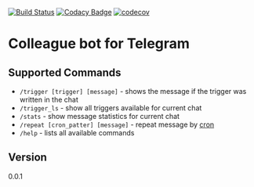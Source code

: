 [![Build Status](https://travis-ci.org/ustits/ColleagueBot.svg?branch=develop)](https://travis-ci.org/ustits/ColleagueBot)
[![Codacy Badge](https://api.codacy.com/project/badge/Grade/a8b489aca8ac426089f64ba35de99bda)](https://www.codacy.com/app/ustits/ColleagueBot?utm_source=github.com&amp;utm_medium=referral&amp;utm_content=ustits/ColleagueBot&amp;utm_campaign=Badge_Grade)
[![codecov](https://codecov.io/gh/ustits/ColleagueBot/branch/develop/graph/badge.svg)](https://codecov.io/gh/ustits/ColleagueBot)

# Colleague bot for Telegram
## Supported Commands
* `/trigger [trigger] [message]` - shows the message if the trigger was written in the chat
* `/trigger_ls` - show all triggers available for current chat
* `/stats` - show message statistics for current chat
* `/repeat [cron_patter] [message]` - repeat message by [cron](http://www.quartz-scheduler.org/documentation/quartz-2.x/tutorials/crontrigger.html)
* `/help` - lists all available commands

## Version
0.0.1